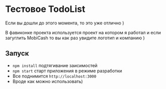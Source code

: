 # Тестовое TodoList

Если вы дошли до этого момента, то это уже отлично )

В фавиконке проекта используется проект на котором я работал и если загуглить MobiCash то вы как раз увидите логотип и компанию )


## Запуск

- `npm install` подтягивание заисимостей
- `npm start` старт приложения в режиме разработки
- Все поднимится `http://localhost:3000`
- Вроде как можно использовать)
